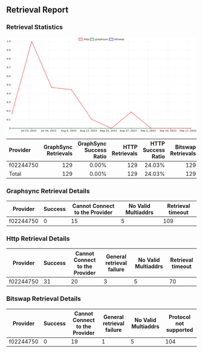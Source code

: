 ## Retrieval Report
### Retrieval Statistics
<img src="https://raw.githubusercontent.com/data-preservation-programs/filplus-checker-assets/main/filecoin-project/filecoin-plus-large-datasets/issues/1954/1695349509497.png"/>

| Provider  | GraphSync Retrievals | GraphSync Success Ratio | HTTP Retrievals | HTTP Success Ratio | Bitswap Retrievals | Bitswap Success Ratio |
| :-------- | -------------------: | ----------------------: | --------------: | -----------------: | -----------------: | --------------------: |
| f02244750 |                  129 |                   0.00% |             129 |             24.03% |                129 |                 0.00% |
| Total     |                  129 |                   0.00% |             129 |             24.03% |                129 |                 0.00% |

### Graphsync Retrieval Details
| Provider  | Success | Cannot Connect to the Provider | No Valid Multiaddrs | Retrieval timeout |
| --------- | ------- | ------------------------------ | ------------------- | ----------------- |
| f02244750 | 0       | 15                             | 5                   | 109               |

### Http Retrieval Details
| Provider  | Success | Cannot Connect to the Provider | General retrieval failure | No Valid Multiaddrs | Retrieval timeout |
| --------- | ------- | ------------------------------ | ------------------------- | ------------------- | ----------------- |
| f02244750 | 31      | 20                             | 3                         | 5                   | 70                |

### Bitswap Retrieval Details
| Provider  | Success | Cannot Connect to the Provider | General retrieval failure | No Valid Multiaddrs | Protocol not supported |
| --------- | ------- | ------------------------------ | ------------------------- | ------------------- | ---------------------- |
| f02244750 | 0       | 19                             | 1                         | 5                   | 104                    |
